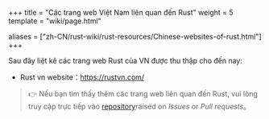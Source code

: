 +++
title = "Các trang web Việt Nam liên quan đến Rust"
weight = 5
template = "wiki/page.html"

aliases = ["zh-CN/rust-wiki/rust-resources/Chinese-websites-of-rust.html"]
+++

Sau đây liệt kê các trang web Rust của VN được thu thập cho đến nay:
- Rust vn website：<https://rustvn.com/>

> 👉 Nếu bạn tìm thấy thêm các trang web liên quan đến Rust, vui lòng truy cập trực tiếp vào [repository](https://github.com/ByteBuffer2022)raised on *Issues* or *Pull requests*。
